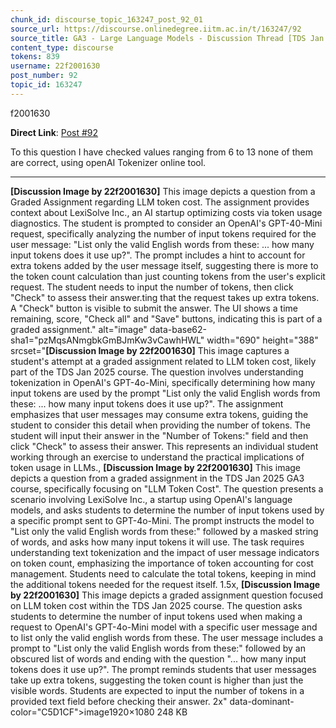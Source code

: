 ```yaml
---
chunk_id: discourse_topic_163247_post_92_01
source_url: https://discourse.onlinedegree.iitm.ac.in/t/163247/92
source_title: GA3 - Large Language Models - Discussion Thread [TDS Jan 2025]
content_type: discourse
tokens: 839
username: 22f2001630
post_number: 92
topic_id: 163247
---
```


f2001630

**Direct Link**: [Post #92](https://discourse.onlinedegree.iitm.ac.in/t/163247/92)

To this question I have checked values ranging from 6 to 13 none of them are correct, using openAI Tokenizer online tool.

---

**[Discussion Image by 22f2001630]** This image depicts a question from a Graded Assignment regarding LLM token cost. The assignment provides context about LexiSolve Inc., an AI startup optimizing costs via token usage diagnostics. The student is prompted to consider an OpenAI's GPT-40-Mini request, specifically analyzing the number of input tokens required for the user message: "List only the valid English words from these: ... how many input tokens does it use up?". The prompt includes a hint to account for extra tokens added by the user message itself, suggesting there is more to the token count calculation than just counting tokens from the user's explicit request. The student needs to input the number of tokens, then click "Check" to assess their answer.ting that the request takes up extra tokens. A "Check" button is visible to submit the answer. The UI shows a time remaining, score, "Check all" and "Save" buttons, indicating this is part of a graded assignment." alt="image" data-base62-sha1="pzMqsANmgbkGmBJmKw3vCawhHWL" width="690" height="388" srcset="**[Discussion Image by 22f2001630]** This image captures a student's attempt at a graded assignment related to LLM token cost, likely part of the TDS Jan 2025 course. The question involves understanding tokenization in OpenAI's GPT-4o-Mini, specifically determining how many input tokens are used by the prompt "List only the valid English words from these: ... how many input tokens does it use up?". The assignment emphasizes that user messages may consume extra tokens, guiding the student to consider this detail when providing the number of tokens. The student will input their answer in the "Number of Tokens:" field and then click "Check" to assess their answer. This represents an individual student working through an exercise to understand the practical implications of token usage in LLMs., **[Discussion Image by 22f2001630]** This image depicts a question from a graded assignment in the TDS Jan 2025 GA3 course, specifically focusing on "LLM Token Cost". The question presents a scenario involving LexiSolve Inc., a startup using OpenAI's language models, and asks students to determine the number of input tokens used by a specific prompt sent to GPT-4o-Mini. The prompt instructs the model to "List only the valid English words from these:" followed by a masked string of words, and asks how many input tokens it will use. The task requires understanding text tokenization and the impact of user message indicators on token count, emphasizing the importance of token accounting for cost management. Students need to calculate the total tokens, keeping in mind the additional tokens needed for the request itself. 1.5x, **[Discussion Image by 22f2001630]** This image depicts a graded assignment question focused on LLM token cost within the TDS Jan 2025 course. The question asks students to determine the number of input tokens used when making a request to OpenAI's GPT-4o-Mini model with a specific user message and to list only the valid english words from these. The user message includes a prompt to "List only the valid English words from these:" followed by an obscured list of words and ending with the question "... how many input tokens does it use up?". The prompt reminds students that user messages take up extra tokens, suggesting the token count is higher than just the visible words. Students are expected to input the number of tokens in a provided text field before checking their answer. 2x" data-dominant-color="C5D1CF">image1920×1080 248 KB
